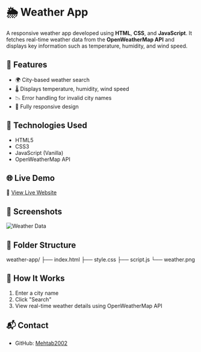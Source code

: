 # 🌦️ Weather App

A responsive weather app developed using **HTML**, **CSS**, and **JavaScript**. It fetches real-time weather data from the **OpenWeatherMap API** and displays key information such as temperature, humidity, and wind speed.

## 🌟 Features

- 🌍 City-based weather search
- 🌡️ Displays temperature, humidity, wind speed
- 📉 Error handling for invalid city names
- 📱 Fully responsive design

## 🧰 Technologies Used

- HTML5  
- CSS3  
- JavaScript (Vanilla)  
- OpenWeatherMap API

## 🌐 Live Demo

🔗 [View Live Website](https://Mehtab2002.github.io/weather-app/)

## 📸 Screenshots

![Weather Data](screenshots/result.png)

## 📁 Folder Structure

weather-app/
├── index.html
├── style.css
├── script.js
└── weather.png


## 🚀 How It Works

1. Enter a city name
2. Click "Search"
3. View real-time weather details using OpenWeatherMap API

## 📬 Contact

- GitHub: [Mehtab2002](https://github.com/Mehtab2002)
